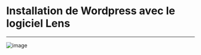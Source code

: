 # Installation de Wordpress avec le logiciel Lens
--------------------------------------------

![image](dasho.png)
